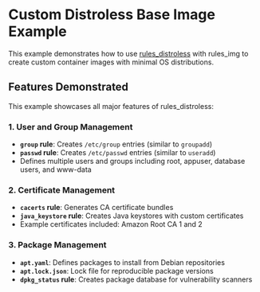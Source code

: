 # Custom Distroless Base Image Example

This example demonstrates how to use [rules_distroless](https://github.com/bazel-contrib/rules_distroless) with rules_img to create custom container images with minimal OS distributions.

## Features Demonstrated

This example showcases all major features of rules_distroless:

### 1. User and Group Management
- **`group` rule**: Creates `/etc/group` entries (similar to `groupadd`)
- **`passwd` rule**: Creates `/etc/passwd` entries (similar to `useradd`)
- Defines multiple users and groups including root, appuser, database users, and www-data

### 2. Certificate Management
- **`cacerts` rule**: Generates CA certificate bundles
- **`java_keystore` rule**: Creates Java keystores with custom certificates
- Example certificates included: Amazon Root CA 1 and 2

### 3. Package Management
- **`apt.yaml`**: Defines packages to install from Debian repositories
- **`apt.lock.json`**: Lock file for reproducible package versions
- **`dpkg_status` rule**: Creates package database for vulnerability scanners
